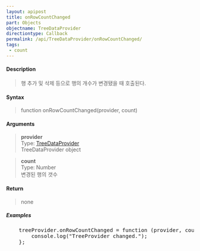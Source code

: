```yaml
---
layout: apipost
title: onRowCountChanged
part: Objects
objectname: TreeDataProvider
directiontype: Callback
permalink: /api/TreeDataProvider/onRowCountChanged/
tags:
 - count
---
```



#### Description

> 행 추가 및 삭제 등으로 행의 개수가 변경됐을 때 호출된다.

#### Syntax
> function onRowCountChanged(provider, count)

#### Arguments

> **provider**  
> Type: [TreeDataProvider](/api/TreeDataProvider/)  
> TreeDataProvider object  

> **count**  
> Type: Number  
> 변경된 행의 갯수  

#### Return

> none

##### Examples 

<pre class="prettyprint">
    treeProvider.onRowCountChanged = function (provider, count) {
        console.log("TreeProvider changed.");
    };
</pre>
